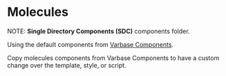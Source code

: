 # Molecules

NOTE: **Single Directory Components (SDC)** components folder.

Using the default components from [Varbase Components](https://www.drupal.org/project/varbase_components).

Copy molecules components from Varbase Components to have a custom change over the template, style, or script.
 